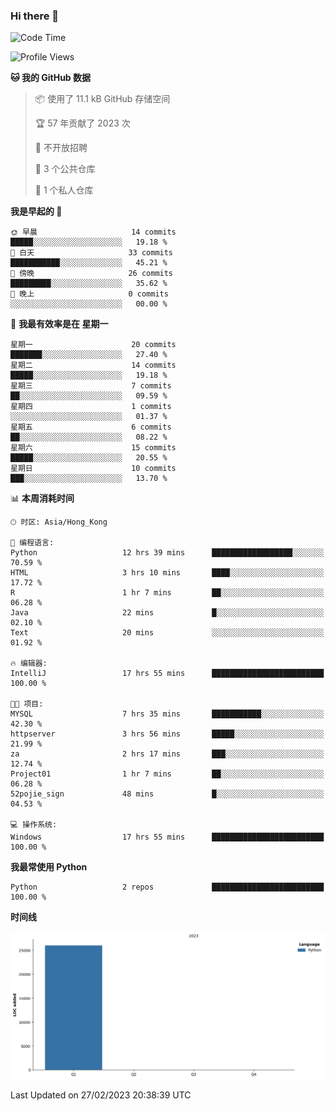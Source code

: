### Hi there 👋

<!--
**Mrzqd/Mrzqd** is a ✨ _special_ ✨ repository because its `README.md` (this file) appears on your GitHub profile.

Here are some ideas to get you started:

- 🔭 I’m currently working on ...
- 🌱 I’m currently learning ...
- 👯 I’m looking to collaborate on ...
- 🤔 I’m looking for help with ...
- 💬 Ask me about ...
- 📫 How to reach me: ...
- 😄 Pronouns: ...
- ⚡ Fun fact: ...
-->
<!--START_SECTION:waka-->
![Code Time](http://img.shields.io/badge/Code%20Time-18%20hrs%2038%20mins-blue)

![Profile Views](http://img.shields.io/badge/%E4%B8%AA%E4%BA%BA%E8%B5%84%E6%96%99%E8%A7%82%E7%9C%8B%E6%AC%A1%E6%95%B0-23-blue)

**🐱 我的 GitHub 数据** 

> 📦  使用了 11.1 kB GitHub 存储空间 
 > 
> 🏆 57 年贡献了 2023 次
 > 
> 🚫 不开放招聘
 > 
> 📜 3 个公共仓库 
 > 
> 🔑 1 个私人仓库 
 > 
**我是早起的 🐤** 

```text
🌞 早晨                     14 commits          █████░░░░░░░░░░░░░░░░░░░░   19.18 % 
🌆 白天                     33 commits          ███████████░░░░░░░░░░░░░░   45.21 % 
🌃 傍晚                     26 commits          █████████░░░░░░░░░░░░░░░░   35.62 % 
🌙 晚上                     0 commits           ░░░░░░░░░░░░░░░░░░░░░░░░░   00.00 % 
```
📅 **我最有效率是在 星期一** 

```text
星期一                      20 commits          ███████░░░░░░░░░░░░░░░░░░   27.40 % 
星期二                      14 commits          █████░░░░░░░░░░░░░░░░░░░░   19.18 % 
星期三                      7 commits           ██░░░░░░░░░░░░░░░░░░░░░░░   09.59 % 
星期四                      1 commits           ░░░░░░░░░░░░░░░░░░░░░░░░░   01.37 % 
星期五                      6 commits           ██░░░░░░░░░░░░░░░░░░░░░░░   08.22 % 
星期六                      15 commits          █████░░░░░░░░░░░░░░░░░░░░   20.55 % 
星期日                      10 commits          ███░░░░░░░░░░░░░░░░░░░░░░   13.70 % 
```


📊 **本周消耗时间** 

```text
🕑︎ 时区: Asia/Hong_Kong

💬 编程语言: 
Python                   12 hrs 39 mins      ██████████████████░░░░░░░   70.59 % 
HTML                     3 hrs 10 mins       ████░░░░░░░░░░░░░░░░░░░░░   17.72 % 
R                        1 hr 7 mins         ██░░░░░░░░░░░░░░░░░░░░░░░   06.28 % 
Java                     22 mins             █░░░░░░░░░░░░░░░░░░░░░░░░   02.10 % 
Text                     20 mins             ░░░░░░░░░░░░░░░░░░░░░░░░░   01.92 % 

🔥 编辑器: 
IntelliJ                 17 hrs 55 mins      █████████████████████████   100.00 % 

🐱‍💻 项目: 
MYSQL                    7 hrs 35 mins       ███████████░░░░░░░░░░░░░░   42.30 % 
httpserver               3 hrs 56 mins       █████░░░░░░░░░░░░░░░░░░░░   21.99 % 
za                       2 hrs 17 mins       ███░░░░░░░░░░░░░░░░░░░░░░   12.74 % 
Project01                1 hr 7 mins         ██░░░░░░░░░░░░░░░░░░░░░░░   06.28 % 
52pojie_sign             48 mins             █░░░░░░░░░░░░░░░░░░░░░░░░   04.53 % 

💻 操作系统: 
Windows                  17 hrs 55 mins      █████████████████████████   100.00 % 
```

**我最常使用 Python** 

```text
Python                   2 repos             █████████████████████████   100.00 % 
```



**时间线**

![Lines of Code chart](https://raw.githubusercontent.com/Mrzqd/Mrzqd/main/assets/bar_graph.png)


 Last Updated on 27/02/2023 20:38:39 UTC
<!--END_SECTION:waka-->
